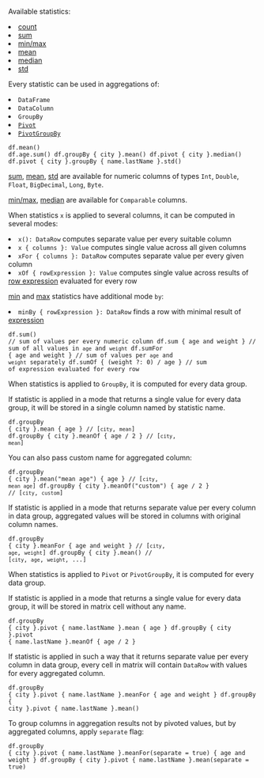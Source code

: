 <?xml version='1.0' encoding='UTF-8'?><topic xsi:noNamespaceSchemaLocation="https://resources.jetbrains.com/stardust/topic.v2.xsd" meta-keywords="" xmlns:xsi="http://www.w3.org/2001/XMLSchema-instance" id="statistics" title="Statistics" _md-based="true"> 
<p _o="97" _o-sc="4,0" _o-l="4" _o-e="5,0" _o-tl="-1" _o-s="4,0" _o-cl="0" id="f699d412">Available statistics:</p>
<list _o="119" _o-sc="5,0" _o-l="5" _o-e="11,0" _o-tl="-1" _o-s="5,0" _o-cl="0" id="eaace61">
<li _o="119" _o-sc="5,2" _o-l="5" _o-e="6,0" _o-tl="-1" _o-s="5,0" _o-cl="0" id="94adef20"><a _o="121" _o-sc="5,3" LinkStatus="UNKNOWN" _o-l="5" _o-e="5,19" _o-tl="-1" _o-s="5,2" href="count.md" _o-cl="2" id="24c181d1">count</a></li>
<li _o="139" _o-sc="6,2" _o-l="6" _o-e="7,0" _o-tl="-1" _o-s="6,0" _o-cl="0" id="713e5036"><a _o="141" _o-sc="6,3" LinkStatus="UNKNOWN" _o-l="6" _o-e="6,15" _o-tl="-1" _o-s="6,2" href="sum.md" _o-cl="2" id="c02e2f7c">sum</a></li>
<li _o="155" _o-sc="7,2" _o-l="7" _o-e="8,0" _o-tl="-1" _o-s="7,0" _o-cl="0" id="46e05e60"><a _o="157" _o-sc="7,3" LinkStatus="UNKNOWN" _o-l="7" _o-e="7,22" _o-tl="-1" _o-s="7,2" href="minmax.md" _o-cl="2" id="c9ec8142">min/max</a></li>
<li _o="178" _o-sc="8,2" _o-l="8" _o-e="9,0" _o-tl="-1" _o-s="8,0" _o-cl="0" id="c835a294"><a _o="180" _o-sc="8,3" LinkStatus="UNKNOWN" _o-l="8" _o-e="8,17" _o-tl="-1" _o-s="8,2" href="mean.md" _o-cl="2" id="e38301f0">mean</a></li>
<li _o="196" _o-sc="9,2" _o-l="9" _o-e="10,0" _o-tl="-1" _o-s="9,0" _o-cl="0" id="44d19aca"><a _o="198" _o-sc="9,3" LinkStatus="UNKNOWN" _o-l="9" _o-e="9,21" _o-tl="-1" _o-s="9,2" href="median.md" _o-cl="2" id="458f9c20">median</a></li>
<li _o="218" _o-sc="10,2" _o-l="10" _o-e="11,0" _o-tl="-1" _o-s="10,0" _o-cl="0" id="f2febd92"><a _o="220" _o-sc="10,3" LinkStatus="UNKNOWN" _o-l="10" _o-e="10,15" _o-tl="-1" _o-s="10,2" href="std.md" _o-cl="2" id="8195e86b">std</a></li>
</list>
<p _o="235" _o-sc="12,0" _o-l="12" _o-e="13,0" _o-tl="-1" _o-s="12,0" _o-cl="0" id="de103480">Every statistic can be used in aggregations of:</p>
<list _o="283" _o-sc="13,0" _o-l="13" _o-e="18,0" _o-tl="-1" _o-s="13,0" _o-cl="0" id="bacc8c9d">
<li _o="283" _o-sc="13,2" _o-l="13" _o-e="14,0" _o-tl="-1" _o-s="13,0" _o-cl="0" id="4bd0e63"><code _o="285" _o-sc="13,3" _o-l="13" _o-e="13,13" _o-tl="-1" _o-s="13,2" _o-cl="2" id="e8c78355">DataFrame</code></li>
<li _o="297" _o-sc="14,2" _o-l="14" _o-e="15,0" _o-tl="-1" _o-s="14,0" _o-cl="0" id="3be3cad7"><code _o="299" _o-sc="14,3" _o-l="14" _o-e="14,14" _o-tl="-1" _o-s="14,2" _o-cl="2" id="15062178">DataColumn</code></li>
<li _o="312" _o-sc="15,2" _o-l="15" _o-e="16,0" _o-tl="-1" _o-s="15,0" _o-cl="0" id="a281e665"><a _o="314" _o-sc="15,3" LinkStatus="UNKNOWN" _o-l="15" _o-e="15,34" anchor="groupby-statistics" _o-tl="-1" _o-s="15,2" _o-cl="2" id="f63dcf8"><code _o="315" _o-sc="15,4" _o-l="15" _o-e="15,12" _o-tl="-1" _o-s="15,3" _o-cl="3" id="e7f21964">GroupBy</code></a></li>
<li _o="347" _o-sc="16,2" _o-l="16" _o-e="17,0" _o-tl="-1" _o-s="16,0" _o-cl="0" id="8705354b"><a _o="349" _o-sc="16,3" LinkStatus="UNKNOWN" _o-l="16" _o-e="16,30" _o-tl="-1" _o-s="16,2" href="aggregatePivot.md" _o-cl="2" id="d370954"><code _o="350" _o-sc="16,4" _o-l="16" _o-e="16,10" _o-tl="-1" _o-s="16,3" _o-cl="3" id="a96d02d3">Pivot</code></a></li>
<li _o="378" _o-sc="17,2" _o-l="17" _o-e="18,0" _o-tl="-1" _o-s="17,0" _o-cl="0" id="7c6d3c3"><a _o="380" _o-sc="17,3" LinkStatus="UNKNOWN" _o-l="17" _o-e="17,37" _o-tl="-1" _o-s="17,2" href="aggregatePivot.md" _o-cl="2" id="122341e1"><code _o="381" _o-sc="17,4" _o-l="17" _o-e="17,17" _o-tl="-1" _o-s="17,3" _o-cl="3" id="8dbfda4e">PivotGroupBy</code></a></li>
</list>

<code _o="452" _o-sc="22,0" _o-l="21" _o-e="27,3" _o-tl="-1" _o-s="21,0" style="block" _o-cl="0" id="c880fc50" lang="kotlin">df.mean()
df.age.sum()
df.groupBy { city }.mean()
df.pivot { city }.median()
df.pivot { city }.groupBy { name.lastName }.std()
</code>

<p _o="607" _o-sc="31,0" _o-l="31" _o-e="32,0" _o-tl="-1" _o-s="31,0" _o-cl="0" id="6e8ab3ac"><a _o="607" _o-sc="31,1" LinkStatus="UNKNOWN" _o-l="31" _o-e="31,13" _o-tl="-1" _o-s="31,0" href="sum.md" _o-cl="0" id="1968a51f">sum</a>, <a _o="622" _o-sc="31,16" LinkStatus="UNKNOWN" _o-l="31" _o-e="31,30" _o-tl="-1" _o-s="31,15" href="mean.md" _o-cl="15" id="c9b46580">mean</a>, <a _o="639" _o-sc="31,33" LinkStatus="UNKNOWN" _o-l="31" _o-e="31,45" _o-tl="-1" _o-s="31,32" href="std.md" _o-cl="32" id="f4516566">std</a> are available for numeric columns of types <code _o="696" _o-sc="31,90" _o-l="31" _o-e="31,94" _o-tl="-1" _o-s="31,89" _o-cl="89" id="89995da7">Int</code>, <code _o="703" _o-sc="31,97" _o-l="31" _o-e="31,104" _o-tl="-1" _o-s="31,96" _o-cl="96" id="84ff5591">Double</code>, <code _o="713" _o-sc="31,107" _o-l="31" _o-e="31,113" _o-tl="-1" _o-s="31,106" _o-cl="106" id="2ad443d8">Float</code>, <code _o="722" _o-sc="31,116" _o-l="31" _o-e="31,127" _o-tl="-1" _o-s="31,115" _o-cl="115" id="ebb5ead6">BigDecimal</code>, <code _o="736" _o-sc="31,130" _o-l="31" _o-e="31,135" _o-tl="-1" _o-s="31,129" _o-cl="129" id="a87c92b5">Long</code>, <code _o="744" _o-sc="31,138" _o-l="31" _o-e="31,143" _o-tl="-1" _o-s="31,137" _o-cl="137" id="5f413e99">Byte</code>.</p>
<p _o="753" _o-sc="33,0" _o-l="33" _o-e="34,0" _o-tl="-1" _o-s="33,0" _o-cl="0" id="75412e3e"><a _o="753" _o-sc="33,1" LinkStatus="UNKNOWN" _o-l="33" _o-e="33,20" _o-tl="-1" _o-s="33,0" href="minmax.md" _o-cl="0" id="7da00db0">min/max</a>, <a _o="775" _o-sc="33,23" LinkStatus="UNKNOWN" _o-l="33" _o-e="33,41" _o-tl="-1" _o-s="33,22" href="median.md" _o-cl="22" id="25841ce5">median</a> are available for <code _o="813" _o-sc="33,61" _o-l="33" _o-e="33,72" _o-tl="-1" _o-s="33,60" _o-cl="60" id="8fec16e7">Comparable</code> columns.</p>
<p _o="836" _o-sc="35,0" _o-l="35" _o-e="36,0" _o-tl="-1" _o-s="35,0" _o-cl="0" id="6e137350">When statistics <code _o="852" _o-sc="35,17" _o-l="35" _o-e="35,19" _o-tl="-1" _o-s="35,16" _o-cl="16" id="32e88ae8">x</code> is applied to several columns, it can be computed in several modes:</p>
<list _o="924" _o-sc="36,0" _o-l="36" _o-e="40,0" _o-tl="-1" _o-s="36,0" _o-cl="0" id="3fb78bc7">
<li _o="924" _o-sc="36,2" _o-l="36" _o-e="37,0" _o-tl="-1" _o-s="36,0" _o-cl="0" id="16e836c8"><code _o="926" _o-sc="36,3" _o-l="36" _o-e="36,16" _o-tl="-1" _o-s="36,2" _o-cl="2" id="6cc3e323">x(): DataRow</code> computes separate value per every suitable column</li>
<li _o="991" _o-sc="37,2" _o-l="37" _o-e="38,0" _o-tl="-1" _o-s="37,0" _o-cl="0" id="3a90661c"><code _o="993" _o-sc="37,3" _o-l="37" _o-e="37,24" _o-tl="-1" _o-s="37,2" _o-cl="2" id="dbdc4133">x { columns }: Value</code> computes single value across all given columns</li>
<li _o="1064" _o-sc="38,2" _o-l="38" _o-e="39,0" _o-tl="-1" _o-s="38,0" _o-cl="0" id="ecadb230"><code _o="1066" _o-sc="38,3" _o-l="38" _o-e="38,29" _o-tl="-1" _o-s="38,2" _o-cl="2" id="17138d5b">xFor { columns }: DataRow</code> computes separate value per every given column</li>
<li _o="1141" _o-sc="39,2" _o-l="39" _o-e="40,0" _o-tl="-1" _o-s="39,0" _o-cl="0" id="1ba74c31"><code _o="1143" _o-sc="39,3" _o-l="39" _o-e="39,32" _o-tl="-1" _o-s="39,2" _o-cl="2" id="ca1e9837">xOf { rowExpression }: Value</code> computes single value across results of <a _o="1214" _o-sc="39,74" LinkStatus="UNKNOWN" _o-l="39" _o-e="39,117" _o-tl="-1" _o-s="39,73" href="DataRow.md#row-expressions" _o-cl="73" id="20c74ffa">row expression</a> evaluated for every row</li>
</list>
<p _o="1284" _o-sc="41,0" _o-l="41" _o-e="42,0" _o-tl="-1" _o-s="41,0" _o-cl="0" id="e8d371c2"><a _o="1284" _o-sc="41,1" LinkStatus="UNKNOWN" _o-l="41" _o-e="41,16" _o-tl="-1" _o-s="41,0" href="minmax.md" _o-cl="0" id="1930713c">min</a> and <a _o="1305" _o-sc="41,22" LinkStatus="UNKNOWN" _o-l="41" _o-e="41,37" _o-tl="-1" _o-s="41,21" href="minmax.md" _o-cl="21" id="26005bdc">max</a> statistics have additional mode <code _o="1354" _o-sc="41,71" _o-l="41" _o-e="41,74" _o-tl="-1" _o-s="41,70" _o-cl="70" id="317e06fc">by</code>:</p>
<list _o="1360" _o-sc="42,0" _o-l="42" _o-e="43,0" _o-tl="-1" _o-s="42,0" _o-cl="0" id="c040ee38">
<li _o="1360" _o-sc="42,2" _o-l="42" _o-e="43,0" _o-tl="-1" _o-s="42,0" _o-cl="0" id="5a92c230"><code _o="1362" _o-sc="42,3" _o-l="42" _o-e="42,36" _o-tl="-1" _o-s="42,2" _o-cl="2" id="6ab93e3b">minBy { rowExpression }: DataRow</code> finds a row with minimal result of <a _o="1432" _o-sc="42,73" LinkStatus="UNKNOWN" _o-l="42" _o-e="42,112" _o-tl="-1" _o-s="42,72" href="DataRow.md#row-expressions" _o-cl="72" id="eb497eb7">expression</a></li>
</list>

<code _o="1502" _o-sc="47,0" _o-l="46" _o-e="51,3" _o-tl="-1" _o-s="46,0" style="block" _o-cl="0" id="71cc0148" lang="kotlin">df.sum() // sum of values per every numeric column
df.sum { age and weight } // sum of all values in `age` and `weight`
df.sumFor { age and weight } // sum of values per `age` and `weight` separately
df.sumOf { (weight ?: 0) / age } // sum of expression evaluated for every row
</code>

<chapter _o="1808" _o-sc="55,4" _o-l="55" _o-e="55,22" _o-tl="-1" _o-s="55,0" _o-cl="0" id="groupby-statistics" title="groupBy statistics">
<p _o="1832" _o-sc="57,0" _o-l="57" _o-e="58,0" _o-tl="-1" _o-s="57,0" _o-cl="0" id="5110955c">When statistics is applied to <code _o="1862" _o-sc="57,31" _o-l="57" _o-e="57,39" _o-tl="-1" _o-s="57,30" _o-cl="30" id="b27c7d08">GroupBy</code>, it is computed for every data group.</p>
<p _o="1912" _o-sc="59,0" _o-l="59" _o-e="60,0" _o-tl="-1" _o-s="59,0" _o-cl="0" id="2a672bb7">If statistic is applied in a mode that returns a single value for every data group, it will be stored in a single column named by statistic name.</p>

<code _o="2095" _o-sc="64,0" _o-l="63" _o-e="66,3" _o-tl="-1" _o-s="63,0" style="block" _o-cl="0" id="290bf29f" lang="kotlin">df.groupBy { city }.mean { age } // [`city`, `mean`]
df.groupBy { city }.meanOf { age / 2 } // [`city`, `mean`]
</code>

<p _o="2235" _o-sc="70,0" _o-l="70" _o-e="71,0" _o-tl="-1" _o-s="70,0" _o-cl="0" id="27f530c6">You can also pass custom name for aggregated column:</p>

<code _o="2330" _o-sc="75,0" _o-l="74" _o-e="77,3" _o-tl="-1" _o-s="74,0" style="block" _o-cl="0" id="7728e656" lang="kotlin">df.groupBy { city }.mean("mean age") { age } // [`city`, `mean age`]
df.groupBy { city }.meanOf("custom") { age / 2 } // [`city`, `custom`]
</code>

<p _o="2498" _o-sc="81,0" _o-l="81" _o-e="82,0" _o-tl="-1" _o-s="81,0" _o-cl="0" id="e829655d">If statistic is applied in a mode that returns separate value per every column in data group, aggregated values will be stored in columns with original column names.</p>

<code _o="2699" _o-sc="86,0" _o-l="85" _o-e="88,3" _o-tl="-1" _o-s="85,0" style="block" _o-cl="0" id="9deb483f" lang="kotlin">df.groupBy { city }.meanFor { age and weight } // [`city`, `age`, `weight`]
df.groupBy { city }.mean() // [`city`, `age`, `weight`, ...]
</code>

</chapter><chapter _o="2864" _o-sc="92,4" _o-l="92" _o-e="92,20" _o-tl="-1" _o-s="92,0" _o-cl="0" id="pivot-statistics" title="pivot statistics">
<p _o="2886" _o-sc="94,0" _o-l="94" _o-e="95,0" _o-tl="-1" _o-s="94,0" _o-cl="0" id="e24f093f">When statistics is applied to <code _o="2916" _o-sc="94,31" _o-l="94" _o-e="94,37" _o-tl="-1" _o-s="94,30" _o-cl="30" id="a1bc8841">Pivot</code> or <code _o="2927" _o-sc="94,42" _o-l="94" _o-e="94,55" _o-tl="-1" _o-s="94,41" _o-cl="41" id="db6059cd">PivotGroupBy</code>, it is computed for every data group.</p>
<p _o="2981" _o-sc="96,0" _o-l="96" _o-e="97,0" _o-tl="-1" _o-s="96,0" _o-cl="0" id="20bd36e7">If statistic is applied in a mode that returns a single value for every data group, it will be stored in matrix cell without any name.</p>

<code _o="3151" _o-sc="101,0" _o-l="100" _o-e="103,3" _o-tl="-1" _o-s="100,0" style="block" _o-cl="0" id="362b3aaa" lang="kotlin">df.groupBy { city }.pivot { name.lastName }.mean { age }
df.groupBy { city }.pivot { name.lastName }.meanOf { age / 2 }
</code>

<p _o="3299" _o-sc="107,0" _o-l="107" _o-e="108,0" _o-tl="-1" _o-s="107,0" _o-cl="0" id="bc683b39">If statistic is applied in such a way that it returns separate value per every column in data group, every cell in matrix will contain <code _o="3434" _o-sc="107,136" _o-l="107" _o-e="107,144" _o-tl="-1" _o-s="107,135" _o-cl="135" id="3f2ccf7d">DataRow</code> with values for every aggregated column.</p>

<code _o="3518" _o-sc="112,0" _o-l="111" _o-e="114,3" _o-tl="-1" _o-s="111,0" style="block" _o-cl="0" id="f52a59a2" lang="kotlin">df.groupBy { city }.pivot { name.lastName }.meanFor { age and weight }
df.groupBy { city }.pivot { name.lastName }.mean()
</code>

<p _o="3668" _o-sc="118,0" _o-l="118" _o-e="119,0" _o-tl="-1" _o-s="118,0" _o-cl="0" id="7c414648">To group columns in aggregation results not by pivoted values, but by aggregated columns, apply <code _o="3764" _o-sc="118,97" _o-l="118" _o-e="118,106" _o-tl="-1" _o-s="118,96" _o-cl="96" id="d7397b28">separate</code> flag:</p>

<code _o="3822" _o-sc="123,0" _o-l="122" _o-e="125,3" _o-tl="-1" _o-s="122,0" style="block" _o-cl="0" id="5fa0e3de" lang="kotlin">df.groupBy { city }.pivot { name.lastName }.meanFor(separate = true) { age and weight }
df.groupBy { city }.pivot { name.lastName }.mean(separate = true)
</code>

</chapter></topic>